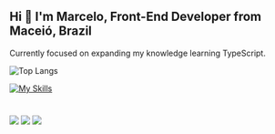 ## Hi 👋 I'm Marcelo, Front-End Developer from Maceió, Brazil

Currently focused on expanding my knowledge learning TypeScript.
  
![Top Langs](https://github-readme-stats.vercel.app/api/top-langs/?username=marcelorc13&hide_progress=true&theme=algolia)

[![My Skills](https://skillicons.dev/icons?i=next,react,tailwind,firebase,express,nodejs,mysql,vercel,ts,js,html,css&theme=dark&perline=4)](https://skillicons.dev)
  
  
</div>

# 

<div>  
<a href = "mailto:marceloramalhocdev@gmail.com "><img src="https://img.shields.io/badge/-Gmail-%23333?style=for-the-badge&logo=gmail&logoColor=white" target="_blank"></a>
<a href="https://www.linkedin.com/in/marcelo-ramalho-ab9131276/" target="_blank"><img src="https://img.shields.io/badge/-LinkedIn-%230077B5?style=for-the-badge&logo=linkedin&logoColor=white" target="_blank"></a>
<a href="https://www.instagram.com/marceloramalhoc/" target="_blank"><img src="https://img.shields.io/badge/-Instagram-%23E4405F?style=for-the-badge&logo=instagram&logoColor=white" target="_blank"></a>
  </div>
